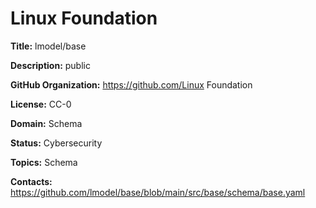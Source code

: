 [//]: # (DO NOT MANUALLY EDIT THIS FILE. IT IS GENERATED FROM A TEMPLATE.)

# Linux Foundation

**Title:** lmodel/base

**Description:** public

**GitHub Organization:** https://github.com/Linux Foundation



**License:** CC-0

**Domain:** Schema

**Status:** Cybersecurity

**Topics:** Schema

**Contacts:** https://github.com/lmodel/base/blob/main/src/base/schema/base.yaml